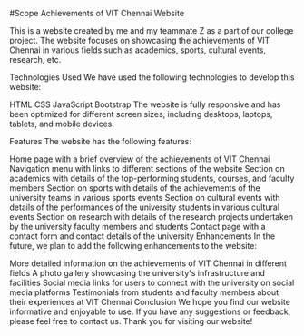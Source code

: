 #Scope Achievements of VIT Chennai Website


This is a website created by me and my teammate Z as a part of our college project. The website focuses on showcasing the achievements of VIT Chennai in various fields such as academics, sports, cultural events, research, etc.

Technologies Used
We have used the following technologies to develop this website:

HTML
CSS
JavaScript
Bootstrap
The website is fully responsive and has been optimized for different screen sizes, including desktops, laptops, tablets, and mobile devices.

Features
The website has the following features:

Home page with a brief overview of the achievements of VIT Chennai
Navigation menu with links to different sections of the website
Section on academics with details of the top-performing students, courses, and faculty members
Section on sports with details of the achievements of the university teams in various sports events
Section on cultural events with details of the performances of the university students in various cultural events
Section on research with details of the research projects undertaken by the university faculty members and students
Contact page with a contact form and contact details of the university
Enhancements
In the future, we plan to add the following enhancements to the website:

More detailed information on the achievements of VIT Chennai in different fields
A photo gallery showcasing the university's infrastructure and facilities
Social media links for users to connect with the university on social media platforms
Testimonials from students and faculty members about their experiences at VIT Chennai
Conclusion
We hope you find our website informative and enjoyable to use. If you have any suggestions or feedback, please feel free to contact us. Thank you for visiting our website!





